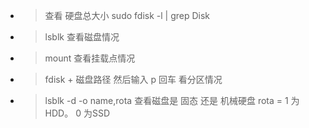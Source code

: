 - > 查看 硬盘总大小  sudo fdisk -l | grep Disk
- > lsblk 查看磁盘情况
- > mount 查看挂载点情况
- > fdisk + 磁盘路径   然后输入 p  回车 看分区情况
- > lsblk -d -o name,rota  查看磁盘是 固态 还是 机械硬盘   rota = 1 为HDD。 0 为SSD